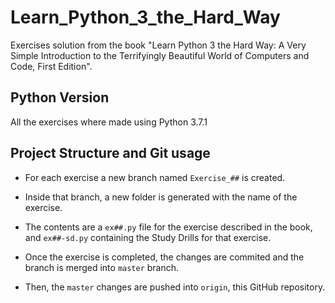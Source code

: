 # Learn_Python_3_the_Hard_Way
Exercises solution from the book "Learn Python 3 the Hard Way: A Very Simple Introduction to the Terrifyingly Beautiful World of Computers and Code, First Edition".

## Python Version
All the exercises where made using Python 3.7.1

## Project Structure and Git usage
* For each exercise a new branch named ``` Exercise_## ``` is created. 
* Inside that branch, a new folder is generated with the name of the exercise.

* The contents are a  ``` ex##.py ``` file for the exercise described in the book, and   ``` ex##-sd.py ``` containing the Study Drills for that exercise.

* Once the exercise is completed, the changes are commited and the branch is merged into ``` master ``` branch.
* Then, the ``` master ``` changes are pushed into ``` origin ```, this GitHub repository.

